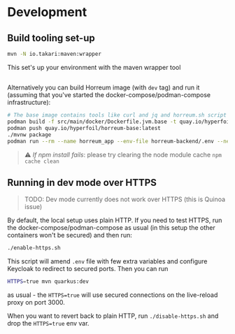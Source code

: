 # Development

## Build tooling set-up

```bash
mvn -N io.takari:maven:wrapper
```

This set's up your environment with the maven wrapper tool

##

Alternatively you can build Horreum image (with `dev` tag) and run it (assuming that you've started the docker-compose/podman-compose infrastructure):

```bash
# The base image contains tools like curl and jq and horreum.sh script
podman build -f src/main/docker/Dockerfile.jvm.base -t quay.io/hyperfoil/horreum-base:latest .
podman push quay.io/hyperfoil/horreum-base:latest
./mvnw package
podman run --rm --name horreum_app --env-file horreum-backend/.env --network=host quay.io/hyperfoil/horreum:dev
```

> :warning: _If npm install fails_: please try clearing the node module cache `npm cache clean`

## Running in dev mode over HTTPS

> TODO: Dev mode currently does not work over HTTPS (this is Quinoa issue)

By default, the local setup uses plain HTTP. If you need to test HTTPS, run the docker-compose/podman-compose as usual (in this setup the other containers won't be secured) and then run:

```bash
./enable-https.sh
```

This script will amend `.env` file with few extra variables and configure Keycloak to redirect to secured ports. Then you can run

```bash
HTTPS=true mvn quarkus:dev
```

as usual - the `HTTPS=true` will use secured connections on the live-reload proxy on port 3000.

When you want to revert back to plain HTTP, run `./disable-https.sh` and drop the `HTTPS=true` env var.
